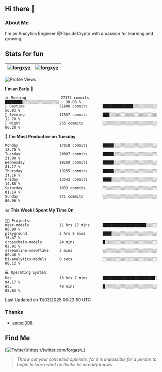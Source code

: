 ## Hi there 👋

### About Me

I'm an Analytics Engineer @FlipsideCrypto with a passion for learning and growing.
  
## Stats for fun

| <img align="center" src="https://github-readme-streak-stats.herokuapp.com/?user=forgxyz&theme=tokyonight" alt="forgxyz" /> | <img align="center" src="https://github-readme-stats.vercel.app/api?username=forgxyz&theme=tokyonight&show_icons=true" alt="forgxyz" /> |
| ------------- |------------- |


<!--START_SECTION:waka-->
![Profile Views](http://img.shields.io/badge/Profile%20Views-0-blue)

**I'm an Early 🐤** 

```text
🌞 Morning                27374 commits       ████████░░░░░░░░░░░░░░░░░   30.08 % 
🌆 Daytime                51806 commits       ██████████████░░░░░░░░░░░   56.93 % 
🌃 Evening                11557 commits       ███░░░░░░░░░░░░░░░░░░░░░░   12.70 % 
🌙 Night                  255 commits         ░░░░░░░░░░░░░░░░░░░░░░░░░   00.28 % 
```
📅 **I'm Most Productive on Tuesday** 

```text
Monday                   17018 commits       █████░░░░░░░░░░░░░░░░░░░░   18.70 % 
Tuesday                  20007 commits       █████░░░░░░░░░░░░░░░░░░░░   21.99 % 
Wednesday                19260 commits       █████░░░░░░░░░░░░░░░░░░░░   21.17 % 
Thursday                 19255 commits       █████░░░░░░░░░░░░░░░░░░░░   21.16 % 
Friday                   13542 commits       ████░░░░░░░░░░░░░░░░░░░░░   14.88 % 
Saturday                 1039 commits        ░░░░░░░░░░░░░░░░░░░░░░░░░   01.14 % 
Sunday                   871 commits         ░░░░░░░░░░░░░░░░░░░░░░░░░   00.96 % 
```


📊 **This Week I Spent My Time On** 

```text
🐱‍💻 Projects: 
near-models              11 hrs 17 mins      ████████████████████░░░░░   80.99 % 
playground               2 hrs 9 mins        ████░░░░░░░░░░░░░░░░░░░░░   15.47 % 
crosschain-models        24 mins             █░░░░░░░░░░░░░░░░░░░░░░░░   02.91 % 
streamline-snowflake     3 mins              ░░░░░░░░░░░░░░░░░░░░░░░░░   00.46 % 
bi-analytics-models      0 secs              ░░░░░░░░░░░░░░░░░░░░░░░░░   00.12 % 

💻 Operating System: 
Mac                      13 hrs 7 mins       ████████████████████████░   94.17 % 
WSL                      48 mins             █░░░░░░░░░░░░░░░░░░░░░░░░   05.83 % 
```


 Last Updated on 11/03/2025 06:23:50 UTC
<!--END_SECTION:waka-->

### Thanks
 - [anmol098](https://github.com/anmol098/waka-readme-stats/)
  
## Find Me
[![Twitter](https://img.shields.io/twitter/url/https/twitter.com/forgash_.svg?style=social&label=Follow%20%40forgash_)](https://twitter.com/forgash_)


> *Throw out your conceited opinions, for it is impossible for a person to begin to learn what he thinks he already knows.* 
